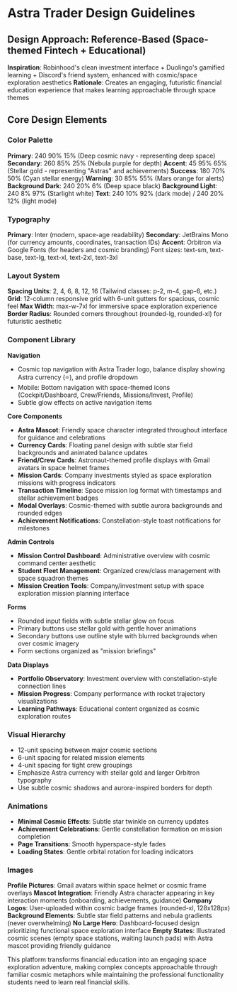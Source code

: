 # Astra Trader Design Guidelines

## Design Approach: Reference-Based (Space-themed Fintech + Educational)
**Inspiration**: Robinhood's clean investment interface + Duolingo's gamified learning + Discord's friend system, enhanced with cosmic/space exploration aesthetics
**Rationale**: Creates an engaging, futuristic financial education experience that makes learning approachable through space themes

## Core Design Elements

### Color Palette
**Primary**: 240 90% 15% (Deep cosmic navy - representing deep space)
**Secondary**: 260 85% 25% (Nebula purple for depth)
**Accent**: 45 95% 65% (Stellar gold - representing "Astras" and achievements)
**Success**: 180 70% 50% (Cyan stellar energy)
**Warning**: 30 85% 55% (Mars orange for alerts)
**Background Dark**: 240 20% 6% (Deep space black)
**Background Light**: 240 8% 97% (Starlight white)
**Text**: 240 10% 92% (dark mode) / 240 20% 12% (light mode)

### Typography
**Primary**: Inter (modern, space-age readability)
**Secondary**: JetBrains Mono (for currency amounts, coordinates, transaction IDs)
**Accent**: Orbitron via Google Fonts (for headers and cosmic branding)
Font sizes: text-sm, text-base, text-lg, text-xl, text-2xl, text-3xl

### Layout System
**Spacing Units**: 2, 4, 6, 8, 12, 16 (Tailwind classes: p-2, m-4, gap-6, etc.)
**Grid**: 12-column responsive grid with 6-unit gutters for spacious, cosmic feel
**Max Width**: max-w-7xl for immersive space exploration experience
**Border Radius**: Rounded corners throughout (rounded-lg, rounded-xl) for futuristic aesthetic

### Component Library

**Navigation**
- Cosmic top navigation with Astra Trader logo, balance display showing Astra currency (⭐), and profile dropdown
- Mobile: Bottom navigation with space-themed icons (Cockpit/Dashboard, Crew/Friends, Missions/Invest, Profile)
- Subtle glow effects on active navigation items

**Core Components**
- **Astra Mascot**: Friendly space character integrated throughout interface for guidance and celebrations
- **Currency Cards**: Floating panel design with subtle star field backgrounds and animated balance updates
- **Friend/Crew Cards**: Astronaut-themed profile displays with Gmail avatars in space helmet frames
- **Mission Cards**: Company investments styled as space exploration missions with progress indicators
- **Transaction Timeline**: Space mission log format with timestamps and stellar achievement badges
- **Modal Overlays**: Cosmic-themed with subtle aurora backgrounds and rounded edges
- **Achievement Notifications**: Constellation-style toast notifications for milestones

**Admin Controls**
- **Mission Control Dashboard**: Administrative overview with cosmic command center aesthetic
- **Student Fleet Management**: Organized crew/class management with space squadron themes
- **Mission Creation Tools**: Company/investment setup with space exploration mission planning interface

**Forms**
- Rounded input fields with subtle stellar glow on focus
- Primary buttons use stellar gold with gentle hover animations
- Secondary buttons use outline style with blurred backgrounds when over cosmic imagery
- Form sections organized as "mission briefings"

**Data Displays**
- **Portfolio Observatory**: Investment overview with constellation-style connection lines
- **Mission Progress**: Company performance with rocket trajectory visualizations
- **Learning Pathways**: Educational content organized as cosmic exploration routes

### Visual Hierarchy
- 12-unit spacing between major cosmic sections
- 6-unit spacing for related mission elements
- 4-unit spacing for tight crew groupings
- Emphasize Astra currency with stellar gold and larger Orbitron typography
- Use subtle cosmic shadows and aurora-inspired borders for depth

### Animations
- **Minimal Cosmic Effects**: Subtle star twinkle on currency updates
- **Achievement Celebrations**: Gentle constellation formation on mission completion
- **Page Transitions**: Smooth hyperspace-style fades
- **Loading States**: Gentle orbital rotation for loading indicators

### Images
**Profile Pictures**: Gmail avatars within space helmet or cosmic frame overlays
**Mascot Integration**: Friendly Astra character appearing in key interaction moments (onboarding, achievements, guidance)
**Company Logos**: User-uploaded within cosmic badge frames (rounded-xl, 128x128px)
**Background Elements**: Subtle star field patterns and nebula gradients (never overwhelming)
**No Large Hero**: Dashboard-focused design prioritizing functional space exploration interface
**Empty States**: Illustrated cosmic scenes (empty space stations, waiting launch pads) with Astra mascot providing friendly guidance

This platform transforms financial education into an engaging space exploration adventure, making complex concepts approachable through familiar cosmic metaphors while maintaining the professional functionality students need to learn real financial skills.